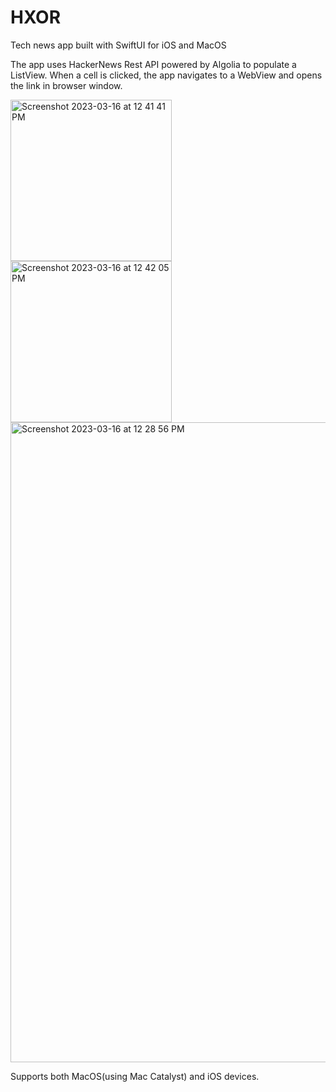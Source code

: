  # HXOR
Tech news app built with SwiftUI for iOS and MacOS 

The app uses HackerNews Rest API powered by Algolia to populate a ListView. When a cell is clicked, the app navigates to a WebView and opens the link in browser window. 

<img width="258" alt="Screenshot 2023-03-16 at 12 41 41 PM" src="https://user-images.githubusercontent.com/33110652/225735429-29f1c062-e2cd-4ea7-8b4e-dbf4a0df3b74.png">

<img width="258" alt="Screenshot 2023-03-16 at 12 42 05 PM" src="https://user-images.githubusercontent.com/33110652/225735453-0e06116c-8ed7-492b-bc42-659e05d37fa0.png">

<img width="1024" alt="Screenshot 2023-03-16 at 12 28 56 PM" src="https://user-images.githubusercontent.com/33110652/225735475-95ba3578-d045-445f-a269-7d57e4cd2629.png">





Supports both MacOS(using Mac Catalyst) and iOS devices. 
